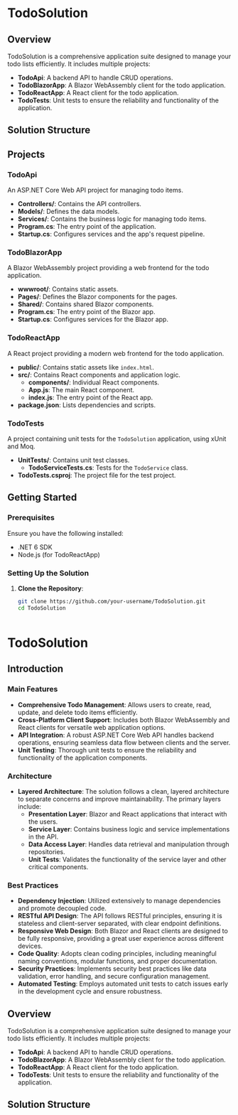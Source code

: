 # TodoSolution

## Overview

TodoSolution is a comprehensive application suite designed to manage your todo lists efficiently. It includes multiple projects:
- **TodoApi**: A backend API to handle CRUD operations.
- **TodoBlazorApp**: A Blazor WebAssembly client for the todo application.
- **TodoReactApp**: A React client for the todo application.
- **TodoTests**: Unit tests to ensure the reliability and functionality of the application.

## Solution Structure

## Projects

### TodoApi

An ASP.NET Core Web API project for managing todo items.

- **Controllers/**: Contains the API controllers.
- **Models/**: Defines the data models.
- **Services/**: Contains the business logic for managing todo items.
- **Program.cs**: The entry point of the application.
- **Startup.cs**: Configures services and the app's request pipeline.

### TodoBlazorApp

A Blazor WebAssembly project providing a web frontend for the todo application.

- **wwwroot/**: Contains static assets.
- **Pages/**: Defines the Blazor components for the pages.
- **Shared/**: Contains shared Blazor components.
- **Program.cs**: The entry point of the Blazor app.
- **Startup.cs**: Configures services for the Blazor app.

### TodoReactApp

A React project providing a modern web frontend for the todo application.

- **public/**: Contains static assets like `index.html`.
- **src/**: Contains React components and application logic.
  - **components/**: Individual React components.
  - **App.js**: The main React component.
  - **index.js**: The entry point of the React app.
- **package.json**: Lists dependencies and scripts.

### TodoTests

A project containing unit tests for the `TodoSolution` application, using xUnit and Moq.

- **UnitTests/**: Contains unit test classes.
  - **TodoServiceTests.cs**: Tests for the `TodoService` class.
- **TodoTests.csproj**: The project file for the test project.

## Getting Started

### Prerequisites

Ensure you have the following installed:
- .NET 6 SDK
- Node.js (for TodoReactApp)

### Setting Up the Solution

1. **Clone the Repository**:
   ```sh
   git clone https://github.com/your-username/TodoSolution.git
   cd TodoSolution



# TodoSolution

## Introduction

### Main Features

- **Comprehensive Todo Management**: Allows users to create, read, update, and delete todo items efficiently.
- **Cross-Platform Client Support**: Includes both Blazor WebAssembly and React clients for versatile web application options.
- **API Integration**: A robust ASP.NET Core Web API handles backend operations, ensuring seamless data flow between clients and the server.
- **Unit Testing**: Thorough unit tests to ensure the reliability and functionality of the application components.

### Architecture

- **Layered Architecture**: The solution follows a clean, layered architecture to separate concerns and improve maintainability. The primary layers include:
  - **Presentation Layer**: Blazor and React applications that interact with the users.
  - **Service Layer**: Contains business logic and service implementations in the API.
  - **Data Access Layer**: Handles data retrieval and manipulation through repositories.
  - **Unit Tests**: Validates the functionality of the service layer and other critical components.

### Best Practices

- **Dependency Injection**: Utilized extensively to manage dependencies and promote decoupled code.
- **RESTful API Design**: The API follows RESTful principles, ensuring it is stateless and client-server separated, with clear endpoint definitions.
- **Responsive Web Design**: Both Blazor and React clients are designed to be fully responsive, providing a great user experience across different devices.
- **Code Quality**: Adopts clean coding principles, including meaningful naming conventions, modular functions, and proper documentation.
- **Security Practices**: Implements security best practices like data validation, error handling, and secure configuration management.
- **Automated Testing**: Employs automated unit tests to catch issues early in the development cycle and ensure robustness.

## Overview

TodoSolution is a comprehensive application suite designed to manage your todo lists efficiently. It includes multiple projects:
- **TodoApi**: A backend API to handle CRUD operations.
- **TodoBlazorApp**: A Blazor WebAssembly client for the todo application.
- **TodoReactApp**: A React client for the todo application.
- **TodoTests**: Unit tests to ensure the reliability and functionality of the application.

## Solution Structure

